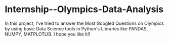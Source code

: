 # Internship--Olympics-Data-Analysis
In this project, I've tried to answer the Most Googled Questions on Olympics by using basic Data Science tools in Python's Libraries like PANDAS, NUMPY, MATPLOTLIB. I hope you like it!! 
